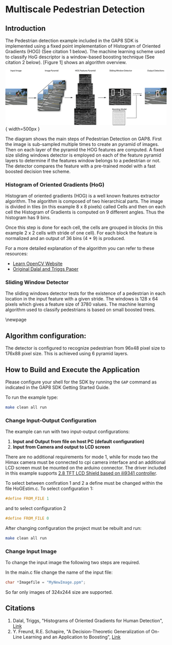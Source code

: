 # Multiscale Pedestrian Detection

## Introduction

The Pedestrian detection example included in the GAP8 SDK is implemented using a fixed point implementation of Histogram of Oriented Gradients (HOG) (See citation 1 below). The machine learning scheme used to classify HoG descriptor is a window-based boosting technique (See citation 2 below). [Figure 1] shows an algorithm overview.

![Figure 1 - Algorithm overview](./images/pedestrian_overview.png){ width=500px }

The diagram shows the main steps of Pedestrian Detection on GAP8. First the image is sub-sampled multiple times to create an pyramid of images. Then on each layer of the pyramid the HOG features are computed. A fixed size sliding windows detector is employed on each of the feature pyramid layers to determine if the features window belongs to a pedestrian or not. The detector compares the feature with a pre-trained model with a fast boosted decision tree scheme.

### Histogram of Oriented Gradients (HoG)

Histogram of oriented gradients (HOG) is a well known features extractor algorithm. The algorithm is composed of two hierarchical parts. The image is divided in tiles (in this example 8 x 8 pixels) called Cells and then on each cell the Histogram of Gradients is computed on 9 different angles. Thus the histogram has 9 bins.

Once this step is done for each cell, the cells are grouped in blocks (in this example 2 x 2 cells with stride of one cell). For each block the feature is normalized and an output of 36 bins (4 * 9) is produced.

For a more detailed explanation of the algorithm you can refer to these resources:

* [Learn OpenCV Website](https://www.learnopencv.com/histogram-of-oriented-gradients/)
* [Original Dalal and Triggs Paper](http://ieeexplore.ieee.org/document/1467360/)

### Sliding Window Detector

The sliding windows detector tests for the existence of a pedestrian in each location in the input feature with a given stride. The windows is 128 x 64 pixels which gives a feature size of 3780 values. The machine learning algorithm used to classify pedestrians is based on small boosted trees.

\newpage


## Algorithm configuration:

The detector is configured to recognize pedestrian from 96x48 pixel size to 176x88 pixel size. This is achieved using 6 pyramid layers.


## How to Build and Execute the Application

Please configure your shell for the SDK by running the `GAP` command as indicated in the GAP8 SDK Getting Started Guide.

To run the example type:

~~~~~sh
make clean all run
~~~~~

### Change Input-Output Configuration

The example can run with two input-output configurations:

1.  **Input and Output from file on host PC (default configuration)**
2.  **Input from Camera and output to LCD screen**

There are no additional requirements for mode 1, while for mode two the Himax camera must be connected to cpi camera interface and an additional LCD screen must be mounted on the arduino connector. The driver included in this example supports [2.8 TFT LCD Shield based on ili9341 controller](https://www.adafruit.com/products/1947).

To select between confiration 1 and 2 a define must be changed within the file HoGEstim.c.
To select configuration 1:

~~~~~c
#define FROM_FILE 1
~~~~~
and to select configuration 2

~~~~~c
#define FROM_FILE 0
~~~~~

After changing configuration the project must be rebuilt and run:

~~~~~sh
make clean all run
~~~~~

### Change Input Image

To change the input image the following two steps are required.

In the main.c file change the name of the input file:

~~~~c
char *Imagefile = "MyNewImage.ppm";
~~~~

So far only images of 324x244 size are supported.

## Citations

1. Dalal, Triggs, "Histograms of Oriented Gradients for Human Detection",  [Link](https://www.google.fr/url?sa=t&rct=j&q=&esrc=s&source=web&cd=1&ved=0ahUKEwjY4JWW35jXAhVEOMAKHc7tDbkQFggqMAA&url=https%3A%2F%2Fhal.inria.fr%2Finria-00548512%2Fdocument%2F&usg=AOvVaw1O2xQKr0vIq4SsT-R30rK4)
2. Y. Freund, R.E. Schapire, "A Decision-Theoretic Generalization of On-Line Learning and an Application to Boosting",  [Link](https://www.google.fr/url?sa=t&rct=j&q=&esrc=s&source=web&cd=1&ved=0ahUKEwi8q7fI4ZjXAhXFXRoKHUYEDLUQFggqMAA&url=http%3A%2F%2Fwww.face-rec.org%2Falgorithms%2FBoosting-Ensemble%2Fdecision-theoretic_generalization.pdf&usg=AOvVaw0L8cuezqaEAoVdWJhXaxho)
